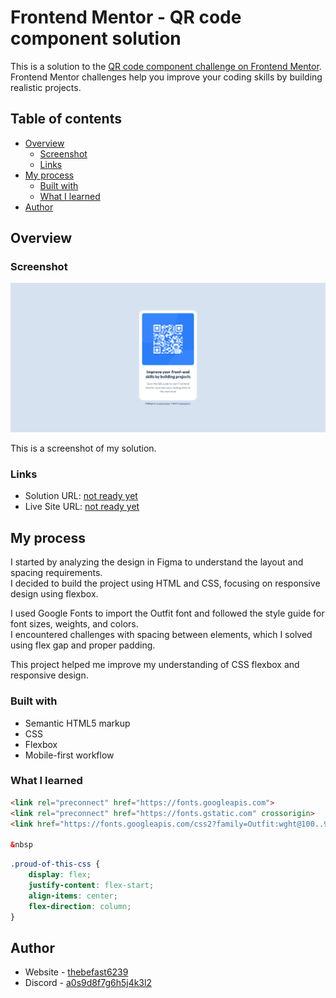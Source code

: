# Frontend Mentor - QR code component solution

This is a solution to the [QR code component challenge on Frontend Mentor](https://www.frontendmentor.io/challenges/qr-code-component-iux_sIO_H). Frontend Mentor challenges help you improve your coding skills by building realistic projects. 

## Table of contents

- [Overview](#overview)
  - [Screenshot](#screenshot)
  - [Links](#links)
- [My process](#my-process)
  - [Built with](#built-with)
  - [What I learned](#what-i-learned)
- [Author](#author)


## Overview

### Screenshot

![](./preview-completedtask.png)

This is a screenshot of my solution.

### Links

- Solution URL: [not ready yet]()
- Live Site URL: [not ready yet]()

## My process

I started by analyzing the design in Figma to understand the layout and spacing requirements.  
I decided to build the project using HTML and CSS, focusing on responsive design using flexbox.  

I used Google Fonts to import the Outfit font and followed the style guide for font sizes, weights, and colors.  
I encountered challenges with spacing between elements, which I solved using flex gap and proper padding.

This project helped me improve my understanding of CSS flexbox and responsive design.

### Built with

- Semantic HTML5 markup
- CSS
- Flexbox
- Mobile-first workflow

### What I learned

```html
<link rel="preconnect" href="https://fonts.googleapis.com">
<link rel="preconnect" href="https://fonts.gstatic.com" crossorigin>
<link href="https://fonts.googleapis.com/css2?family=Outfit:wght@100..900&display=swap" rel="stylesheet">

&nbsp
```
```css
.proud-of-this-css {
    display: flex;
    justify-content: flex-start;
    align-items: center;
    flex-direction: column;
}
```


## Author

- Website - [thebefast6239](https://github.com/thebefast6239)
- Discord - [a0s9d8f7g6h5j4k3l2](https://discord.gg)